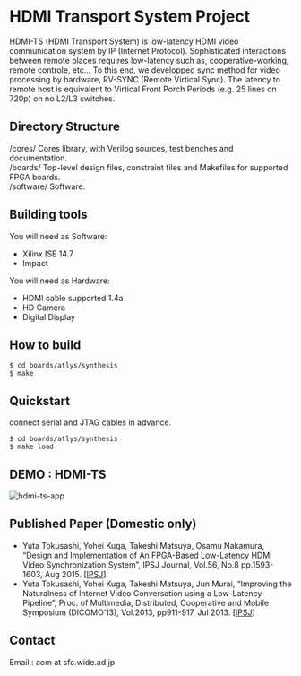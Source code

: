 # HDMI Transport System Project

HDMI-TS (HDMI Transport System) is low-latency HDMI video communication system by IP (Internet Protocol).
Sophisticated interactions between remote places requires low-latency such as, cooperative-working, remote controle, etc...
To this end, we developped sync method for video processing by hardware, RV-SYNC (Remote Virtical Sync).
The latency to remote host is equivalent to Virtical Front Porch Periods (e.g. 25 lines on 720p) on no L2/L3 switches.


## Directory Structure  
 /cores/  Cores library, with Verilog sources, test benches and documentation.  
 /boards/     Top-level design files, constraint files and Makefiles for supported FPGA boards.  
 /software/   Software.


## Building tools  
You will need as Software:
 - Xilinx ISE 14.7
 - Impact  
   
You will need as Hardware:
 - HDMI cable supported 1.4a
 - HD Camera 
 - Digital Display

## How to build  
    $ cd boards/atlys/synthesis  
    $ make  

## Quickstart  
connect serial and JTAG cables in advance.  

    $ cd boards/atlys/synthesis  
    $ make load  

## DEMO : HDMI-TS
![hdmi-ts-app](http://web.sfc.wide.ad.jp/~aom/img/hdmi-ts-ap.png "hdmi-ts-app")


## Published Paper (Domestic only)
 - Yuta Tokusashi, Yohei Kuga, Takeshi Matsuya, Osamu Nakamura, “Design and Implementation of An FPGA-Based Low-Latency HDMI Video Synchronization System”, IPSJ Journal, Vol.56, No.8 pp.1593-1603, Aug 2015. \[[IPSJ](http://id.nii.ac.jp/1001/00144711/)\]
 - Yuta Tokusashi, Yohei Kuga, Takeshi Matsuya, Jun Murai, “Improving the Naturalness of Internet Video Conversation using a Low-Latency Pipeline”, Proc. of Multimedia, Distributed, Cooperative and Mobile Symposium (DICOMO’13), Vol.2013, pp911-917, Jul 2013. \[[IPSJ](http://id.nii.ac.jp/1001/00097239/)\]

## Contact 
Email : aom at sfc.wide.ad.jp
